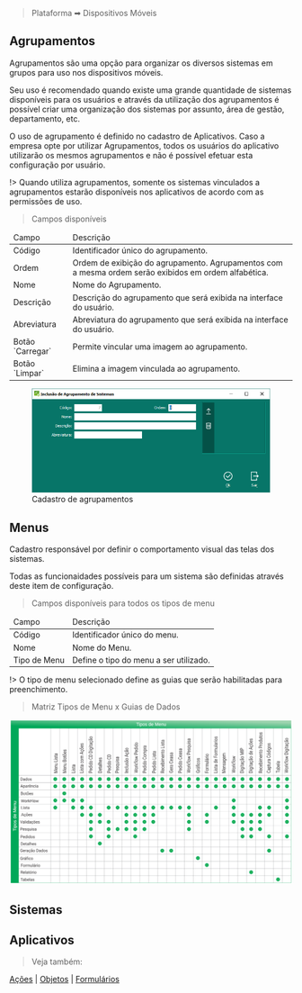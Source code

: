 > Plataforma &#10145; Dispositivos Móveis

## Agrupamentos

Agrupamentos são uma opção para organizar os diversos sistemas em grupos para uso nos dispositivos móveis.

Seu uso é recomendado quando existe uma grande quantidade de sistemas disponíveis para os usuários e através da utilização dos agrupamentos é possível criar uma organização dos sistemas por assunto, área de gestão, departamento, etc.

O uso de agrupamento é definido no cadastro de Aplicativos. Caso a empresa opte por utilizar Agrupamentos, todos os usuários do aplicativo utilizarão os mesmos agrupamentos e não é possível efetuar esta configuração por usuário.

!> Quando utiliza agrupamentos, somente os sistemas vinculados a agrupamentos estarão disponíveis nos aplicativos de acordo com as permissões de uso.

>Campos disponíveis

<table>
<thead>
<td>Campo</td>
<td>Descrição</td>
</thead>
<tr><td>Código</td><td>Identificador único do agrupamento.</td></tr>
<tr><td>Ordem</td><td>Ordem de exibição do agrupamento. Agrupamentos com a mesma ordem serão exibidos em ordem alfabética.</td></tr>
<tr><td>Nome</td><td>Nome do Agrupamento.</td></tr>
<tr><td>Descrição</td><td>Descrição do agrupamento que será exibida na interface do usuário.</td></tr>
<tr><td>Abreviatura</td><td>Abreviatura do agrupamento que será exibida na interface do usuário.</td></tr>
<tr><td>Botão `Carregar`</td><td>Permite vincular uma imagem ao agrupamento.</td></tr>
<tr><td>Botão `Limpar`</td><td>Elimina a imagem vinculada ao agrupamento.</td></tr>
</table>

<figure>
    <img src="./_assets/img/desenvolvimento_dispositivosmoveis_agrupamentos_inclusao.png" alt='missing' />
    <figcaption>Cadastro de agrupamentos</figcaption>
</figure>

## Menus

Cadastro responsável por definir o comportamento visual das telas dos sistemas.

Todas as funcionaidades possíveis para um sistema são definidas através deste item de configuração.

> Campos disponíveis para todos os tipos de menu

<table>
<thead>
<td>Campo</td>
<td>Descrição</td>
</thead>
<tr><td>Código</td><td>Identificador único do menu.</td></tr>
<tr><td>Nome</td><td>Nome do Menu.</td></tr>
<tr><td>Tipo de Menu</td><td>Define o tipo do menu a ser utilizado.</td></tr>
</table>

!> O tipo de menu selecionado define as guias que serão habilitadas para preenchimento. 

> Matriz Tipos de Menu x Guias de Dados

<p align="center">
    <img alt="simplificacao" src="./_assets/img/desenvolvimento_dispositivosmoveis_menus_matriz.svg">
  </a>
</p>

## Sistemas

## Aplicativos

> Veja também:

[Ações](/) | [Objetos](/) | [Formulários](/)

